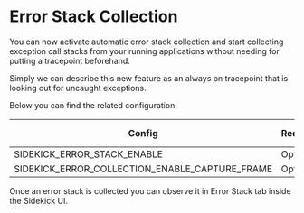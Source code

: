 # Error Stack Collection

You can now activate automatic error stack collection and start collecting exception call stacks from your running applications without needing for putting a tracepoint beforehand.

Simply we can describe this new feature as an always on tracepoint that is looking out for uncaught exceptions.



Below you can find the related configuration:

| Config                                              | Requirement | Default Value |
| --------------------------------------------------- | ----------- | ------------- |
| SIDEKICK\_ERROR\_STACK\_ENABLE                      | Optional    | false         |
| SIDEKICK\_ERROR\_COLLECTION\_ENABLE\_CAPTURE\_FRAME | Optional    | false         |

Once an error stack is collected you can observe it in Error Stack tab inside the Sidekick UI.



